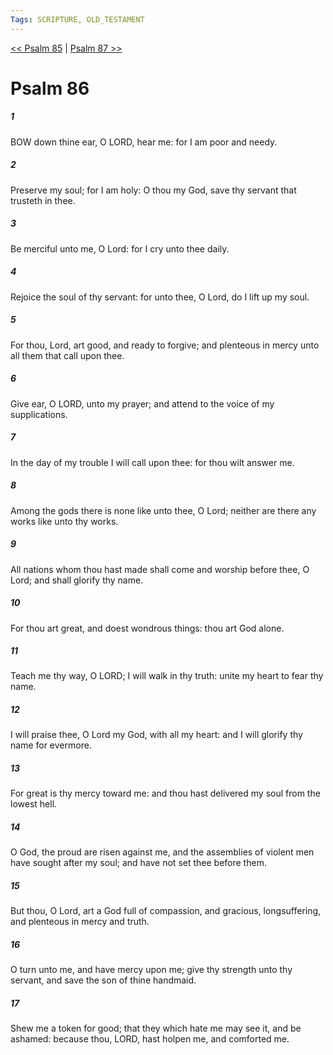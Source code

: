 ```yaml
---
Tags: SCRIPTURE, OLD_TESTAMENT
---
```


[<< Psalm 85](OLD_TESTAMENT/19_Psalms/Psalm_85.md) | [Psalm 87 >>](OLD_TESTAMENT/19_Psalms/Psalm_87.md)

# Psalm 86

##### 1
 BOW down thine ear, O LORD, hear me: for I am poor and needy.
##### 2
 Preserve my soul; for I am holy: O thou my God, save thy servant that trusteth in thee.
##### 3
 Be merciful unto me, O Lord: for I cry unto thee daily.
##### 4
 Rejoice the soul of thy servant: for unto thee, O Lord, do I lift up my soul.
##### 5
 For thou, Lord, art good, and ready to forgive; and plenteous in mercy unto all them that call upon thee.
##### 6
 Give ear, O LORD, unto my prayer; and attend to the voice of my supplications.
##### 7
 In the day of my trouble I will call upon thee: for thou wilt answer me.
##### 8
 Among the gods there is none like unto thee, O Lord; neither are there any works like unto thy works.
##### 9
 All nations whom thou hast made shall come and worship before thee, O Lord; and shall glorify thy name.
##### 10
 For thou art great, and doest wondrous things: thou art God alone.
##### 11
 Teach me thy way, O LORD; I will walk in thy truth: unite my heart to fear thy name.
##### 12
 I will praise thee, O Lord my God, with all my heart: and I will glorify thy name for evermore.
##### 13
 For great is thy mercy toward me: and thou hast delivered my soul from the lowest hell.
##### 14
 O God, the proud are risen against me, and the assemblies of violent men have sought after my soul; and have not set thee before them.
##### 15
 But thou, O Lord, art a God full of compassion, and gracious, longsuffering, and plenteous in mercy and truth.
##### 16
 O turn unto me, and have mercy upon me; give thy strength unto thy servant, and save the son of thine handmaid.
##### 17
 Shew me a token for good; that they which hate me may see it, and be ashamed: because thou, LORD, hast holpen me, and comforted me.
